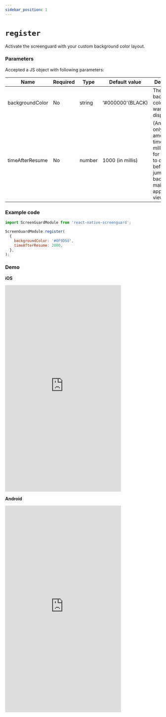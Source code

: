 ```yaml
---
sidebar_position: 1
---
```


# `register`

Activate the screenguard with your custom background color layout. 

### Parameters

Accepted a JS object with following parameters:

| Name            | Required | Type     | Default value    | Description                              |
|-----------------|----------|----------|------------------|------------------------------------------|
| backgroundColor | No       | string   | '#000000'(BLACK) | The background color you want to display |
| timeAfterResume | No       | number   | 1000 (in millis) | (Android only) A small amount of time (in milliseconds) for the view to disappear before jumping back to the main application view.| 


### Example code

```js
import ScreenGuardModule from 'react-native-screenguard';

ScreenGuardModule.register(
  {
    backgroundColor: '#0F9D58',
    timeAfterResume: 2000,
  },
);
```

### Demo

**iOS**
<iframe width="375" height="667" src="https://github.com/gbumps/react-native-screenguard/assets/16846439/fd4b3662-6e3b-4428-a927-23ee2068c22a" frameborder="0" allow="accelerometer; autoplay; clipboard-write; encrypted-media; gyroscope; picture-in-picture" allowfullscreen></iframe>


**Android**
<iframe width="375" height="667" src="https://github.com/gbumps/react-native-screenguard/assets/16846439/da99c58c-fb79-4885-b496-ecb242bd4cf8" frameborder="0" allow="accelerometer; autoplay; clipboard-write; encrypted-media; gyroscope; picture-in-picture" allowfullscreen></iframe>


